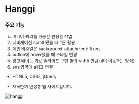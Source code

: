# Hanggi

### 주요 기능
1. 미디어 쿼리를 이용한 반응형 작업
2. 네비게이션 scroll 됐을 때 if문 활용
3. 메인 비주얼은 background-attachment: fixed;
4. button에 hover했을 때 스타일 변경
5. 광고 배너는 가로 슬라이드 구현 (li의 width 만큼 ul이 이동하는 방식)
6. sns 영역에 a링크 연결

- HTML5, CSS3, jQuery

- 채식한끼 반응형 웹 사이트입니다.

![hanggi](https://user-images.githubusercontent.com/64449865/104843362-97228180-590d-11eb-96e4-aaf2271469b0.gif)
